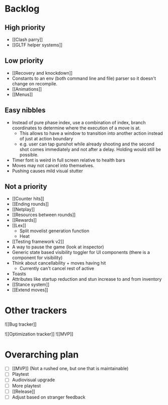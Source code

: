 # Backlog
## High priority
- [[Clash parry]]
- [[GLTF helper systems]]

## Low priority
- [[Recovery and knockdown]]
- Constants to an env (both command line and file) parser so it doesn't change on recompile.
- [[Animations]]
- [[Menus]]

## Easy nibbles
- Instead of pure phase index, use a combination of index, branch coordinates to determine where the execution of a move is at.
	- This allows to have a window to transition into another action instead of just at action boundary
	- e.g. user can tap gunshot while already shooting and the second shot comes immediately and not after a delay. Holding would still be possible.
- Timer font is weird in full screen relative to health bars
- Moves may not cancel into themselves.
- Pushing causes mild visual stutter

## Not a priority
- [[Counter hits]]
- [[Ending rounds]]
- [[Netplay]]
- [[Resources between rounds]]
- [[Rewards]]
- [[Lex]]
	- Split movelist generation function
	- Heat
- [[Testing framework v2]]
- A way to pause the game (look at inspector)
- Generic state based visibility toggler for UI components (there is a component for visibility)
- Think about cancellability + moves having hit
	- Currently can't cancel rest of active
- Toasts
- Attributes like startup reduction and stun increase to and from inventory
- [[Stance system]]
- [[Extend moves]]

# Other trackers
![[Bug tracker]]

![[Optimization tracker]]
![[MVP]]

# Overarching plan
- [ ] [[MVP]] (Not a rushed one, but one that is maintainable)
- [ ] Playtest
- [ ] Audiovisual upgrade
- [ ] More playtest
- [ ] [[Release]]
- [ ] Adjust based on stranger feedback
